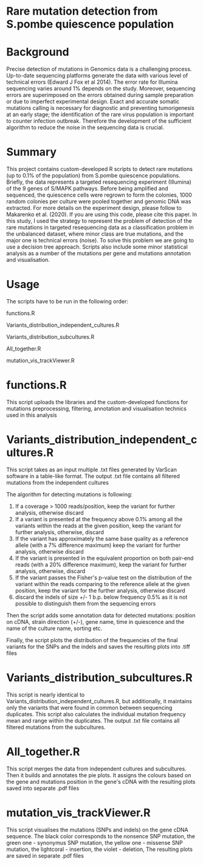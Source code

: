 # Rare mutation detection from S.pombe quiescence population 

# Background
Precise detection of mutations in Genomics data is a challenging process. Up-to-date sequencing platforms generate the data
with various level of technical errors (Edward J Fox et al 2014). The error rate for Illumina sequencing varies around 1% depends on the study. Moreover, sequencing errors are superimposed on the errors obtained during sample preparation or due to imperfect experimental design. Exact and accurate somatic mutations calling is necessary for diagnostic and preventing tumorigenesis at an early stage; the identification of the rare virus population is important to counter infection outbreak. Therefore the development of the sufficient algorithm to reduce the noise in the sequencing data is crucial. 

# Summary
This project contains custom-developed R scripts to detect rare mutations (up to 0.1% of the population) from S.pombe quiescence populations. Briefly, the data represents a targeted resequencing experiment (Illumina) of the 9 genes of S/MAPK pathways. Before being amplified and sequenced, the quiescence cells were regrown to form the colonies, 1000 random colonies per culture were pooled together and genomic DNA was extracted. For more details on the experiment design, please follow to Makarenko et al. (2020). If you are using this code, please cite this paper. In this study, I used the strategy to represent the problem of detection of the rare mutations in targeted resequencing data as a classification problem in the unbalanced dataset, where minor class are true mutations, and the major one is technical errors (noise). To solve this problem we are going to use a decision tree approach. Scripts also include some minor statistical analysis as a number of the mutations per gene and mutations annotation and visualisation.

# Usage

The scripts have to be run in the following order:

functions.R

Variants_distribution_independent_cultures.R

Variants_distribution_subcultures.R

All_together.R

mutation_vis_trackViewer.R

# functions.R 

This script uploads the libraries and the custom-developed functions for mutations  preprocessing, filtering, annotation and visualisation technics used in this analysis

# Variants_distribution_independent_cultures.R 

This script takes as an input multiple .txt files generated by VarScan software  in a table-like format. The output .txt file contains all filtered mutations from the independent cultures

The algorithm for detecting mutations is following:

1) If a coverage > 1000 reads/position, keep the variant for further analysis, otherwise discard
2) If a variant is presented at the frequency above 0.1% among all the variants within the reads at the given position, keep the variant for further analysis, otherwise, discard
3) If the variant has approximately the same  base quality as a reference allele (with a 7% difference maximum) keep the variant for further analysis, otherwise discard
4) If the variant is presented in the equivalent proportion on both pair-end reads (with a 20% difference maximum), keep the variant for further analysis, otherwise, discard
5) If the variant passes the Fisher's p-value test on the distribution of the variant within the reads comparing to the reference allele at the given position, keep the variant for the further analysis, otherwise discard
6) discard the indels of size +/- 1 b.p. below frequency 0.5% as it is not possible to distinguish them from the sequencing errors 

Then the script adds some annotation data for detected mutations: position on cDNA, strain direction (+/-), gene name, time in quiescence and the name of the culture name, sorting etc.

Finally, the script plots the distribution of the frequencies of the final variants  for the SNPs and the indels and saves the resulting plots into .tiff files

# Variants_distribution_subcultures.R 

This script is nearly identical to Variants_distribution_independent_cultures.R, but additionally, it maintains only the variants that were found in common between sequencing duplicates. This script also calculates the individual mutation frequency mean and range within the duplicates. The output .txt file contains all filtered mutations from the subcultures.

# All_together.R #

This script merges the data from independent cultures and subcultures. Then it builds and annotates the pie plots. It assigns the colours based on the gene and mutations position in the gene's cDNA with the resulting plots saved into separate .pdf files

# mutation_vis_trackViewer.R #

This script visualises the mutations (SNPs and indels) on the gene cDNA sequence.
The black color corresponds to the nonsence SNP mutation, 
the green one - synonymus SNP mutation,
the yellow one - missense SNP mutation,
the lightcoral - insertion,
the violet - deletion,
The resulting plots are saved in separate .pdf files
